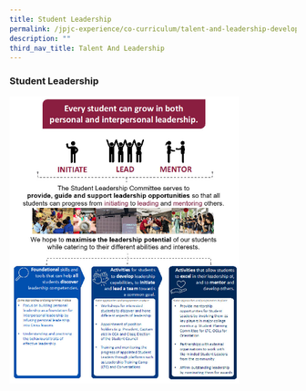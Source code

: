 ```yaml
---
title: Student Leadership
permalink: /jpjc-experience/co-curriculum/talent-and-leadership-development-programme/student-leadership/
description: ""
third_nav_title: Talent And Leadership
---
```

### **Student Leadership**
<img src="/images/Student%20Leadership.jpg" 
     style="width:80%">